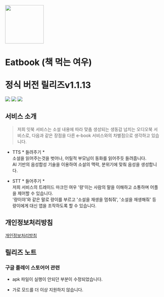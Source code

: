 <div>
  <img width="125" height="125" src="https://github.com/user-attachments/assets/3d0a2b45-d5a8-40e0-b055-5caf6e9d2e36">  
  <h1>Eatbook (책 먹는 여우)</br></br>정식 버전 릴리즈v1.1.13 </h1>
</div>  

<div>
  <a href="https://github.com/ktb-eatbook/app"><img src="https://img.shields.io/badge/Platform-Android%2B-green.svg?style=flat"></a> <a href="https://android-arsenal.com/api?level=33#l21"><img src="https://img.shields.io/badge/API-21%2B-brightgreen.svg?style=flat"></a> <a href="https://github.com/ktb-eatbook/app"><img src="https://img.shields.io/badge/Google Play-Download%2B-orange.svg?style=flat"></a>
</div>  

## 서비스 소개  
> 저희 잇북 서비스는 소설 내용에 따라 맞춤 생성되는 생동감 넘치는 오디오북 서비스로, 다음과 같은 장점을 다른 e-book 서비스와의 차별점으로 생각하고 있습니다.  

- TTS * 들려주기 *  
소설을 읽어주는것을 벗어나, 어릴적 부모님이 동화를 읽어주듯 들려줍니다.  
AI 기반의 음성합성 기술을 이용하여 소설의 맥락, 분위기에 맞춰 음성을 생성합니다.  

- STT * 들어주기 *  
저희 서비스의 트레이드 마크인 여우 '량'이는 사람의 말을 이해하고 소통하며 어플을 제어할 수 있습니다.  
'량이야'와 같은 말로 량이를 부르고 '소설을 재생을 멈춰줘', '소설을 재생해줘' 등 량이에게 대신 앱을 조작하도록 할 수 있습니다.  

## 개인정보처리방침  
[개인정보처리방침](https://eat-book.netlify.app/terms)  

## 릴리즈 노트  

### 구글 플레이 스토어어 관련   
+ apk 파일이 실행이 안되던 부분이 수정되었습니다.  
- 가로 모드를 더 이상 지원하지 않습니다.    